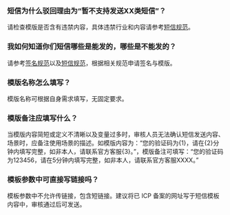 ### 短信为什么驳回理由为“暂不支持发送XX类短信”？

请检查模版是否含有违禁内容，具体违禁行业和内容请参考[短信规范](/document/product/382/13444#.E6.99.AE.E9.80.9A.E7.9F.AD.E4.BF.A1.E5.AE.A1.E6.A0.B8.E6.A0.87.E5.87.86)。

### 我如何知道你们短信哪些是能发的，哪些是不能发的？

请参考[签名规范](/document/product/382/13444#.E7.AD.BE.E5.90.8D.E5.AE.A1.E6.A0.B8.E6.A0.87.E5.87.86)以及[短信规范](/document/product/382/13444#.E6.99.AE.E9.80.9A.E7.9F.AD.E4.BF.A1.E5.AE.A1.E6.A0.B8.E6.A0.87.E5.87.86)，根据相关规范申请签名与模版。

### 模版名称怎么填写？

模版名称可根据自身需求填写，无固定要求。

### 模版备注应填写什么？

当模版内容简短或定义不清晰以及变量过多时，审核人员无法确认短信发送内容、场景时，应备注使用场景的描述。如模版内容为：“您的验证码为{1}，请在{2}分钟内填写完整，如非本人，请联系官方客服{3}。”，模版备注可填写：“您的验证码为123456，请在5分钟内填写完整，如非本人，请联系官方客服XXXX。”

### 模板参数中可直接写链接吗？

模板参数中不允许传链接，包含短链接。建议将已 ICP 备案的网址写于短信模板内容中，审核通过后可发送。
